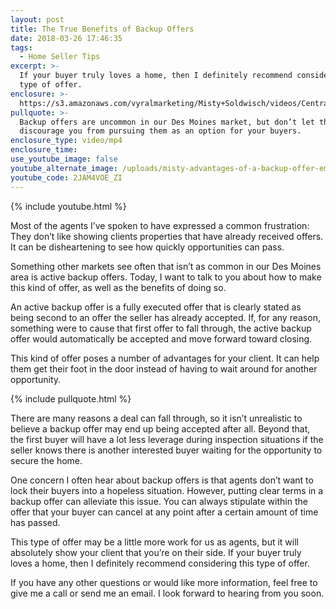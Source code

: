 ```yaml
---
layout: post
title: The True Benefits of Backup Offers
date: 2018-03-26 17:46:35
tags:
  - Home Seller Tips
excerpt: >-
  If your buyer truly loves a home, then I definitely recommend considering this
  type of offer.
enclosure: >-
  https://s3.amazonaws.com/vyralmarketing/Misty+Soldwisch/videos/Central+Iowa+Real+Estate-+Backup+Offers.mp4
pullquote: >-
  Backup offers are uncommon in our Des Moines market, but don’t let this
  discourage you from pursuing them as an option for your buyers.
enclosure_type: video/mp4
enclosure_time:
use_youtube_image: false
youtube_alternate_image: /uploads/misty-advantages-of-a-backup-offer-email.jpg
youtube_code: 2JAM4VOE_ZI
---
```


{% include youtube.html %}

Most of the agents I’ve spoken to have expressed a common frustration: They don’t like showing clients properties that have already received offers. It can be disheartening to see how quickly opportunities can pass.&nbsp;

Something other markets see often that isn’t as common in our Des Moines area is active backup offers. Today, I want to talk to you about how to make this kind of offer, as well as the benefits of doing so.&nbsp;

An active backup offer is a fully executed offer that is clearly stated as being second to an offer the seller has already accepted. If, for any reason, something were to cause that first offer to fall through, the active backup offer would automatically be accepted and move forward toward closing.

This kind of offer poses a number of advantages for your client. It can help them get their foot in the door instead of having to wait around for another opportunity.&nbsp;

{% include pullquote.html %}

There are many reasons a deal can fall through, so it isn’t unrealistic to believe a backup offer may end up being accepted after all. Beyond that, the first buyer will have a lot less leverage during inspection situations if the seller knows there is another interested buyer waiting for the opportunity to secure the home.&nbsp;

One concern I often hear about backup offers is that agents don’t want to lock their buyers into a hopeless situation. However, putting clear terms in a backup offer can alleviate this issue. You can always stipulate within the offer that your buyer can cancel at any point after a certain amount of time has passed.&nbsp;

This type of offer may be a little more work for us as agents, but it will absolutely show your client that you’re on their side. If your buyer truly loves a home, then I definitely recommend considering this type of offer.

If you have any other questions or would like more information, feel free to give me a call or send me an email. I look forward to hearing from you soon.